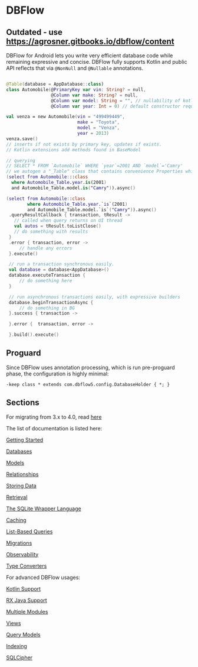 # DBFlow
## Outdated - use https://agrosner.gitbooks.io/dbflow/content

DBFlow for Android lets you write very efficient database code while remaining
expressive and concise.
DBFlow fully supports Kotlin and public API reflects that via `@NonNull` and `@Nullable` annotations.

```kotlin

@Table(database = AppDatabase::class)
class Automobile(@PrimaryKey var vin: String? = null,
                 @Column var make: String? = null,
                 @Column var model: String = "", // nullability of kotlin fields respected
                 @Column var year: Int = 0) // default constructor required

val venza = new Automobile(vin = "499499449",
                           make = "Toyota",
                           model = "Venza",
                           year = 2013)
venza.save()
// inserts if not exists by primary key, updates if exists.
// Kotlin extensions add methods found in BaseModel

// querying
// SELECT * FROM `Automobile` WHERE `year`=2001 AND `model`='Camry'
// we autogen a "_Table" class that contains convenience Properties which provide easy SQL ops.
(select from Automobile:::class
  where Automobile_Table.year.is(2001)
  and Automobile_Table.model.is("Camry")).async()

(select from Automobile::class
        where Automobile_Table.year.`is`(2001)
        and Automobile_Table.model.`is`("Camry")).async()
 .queryResultCallback { transaction, tResult ->
   // called when query returns on UI thread
   val autos = tResult.toListClose()
   // do something with results
 }
 .error { transaction, error ->
     // handle any errors
 }.execute()

 // run a transaction synchronous easily.
 val database = database<AppDatabase>()
 database.executeTransaction {
     // do something here
 }

 // run asynchronous transactions easily, with expressive builders
 database.beginTransactionAsync {
     // do something in BG
 }.success { transaction ->  

 }.error {  transaction, error ->  

 }.build().execute()

```

## Proguard

Since DBFlow uses annotation processing, which is run pre-proguard phase,
the configuration is highly minimal:

```
-keep class * extends com.dbflow5.config.DatabaseHolder { *; }
```

## Sections

For migrating from 3.x to 4.0, read [here](/usage2/Migration4Guide.md)

The list of documentation is listed here:

  [Getting Started](/usage2/GettingStarted.md)

  [Databases](/usage2/Databases.md)

  [Models](/usage2/Models.md)

  [Relationships](/usage2/Relationships.md)

  [Storing Data](/usage2/StoringData.md)

  [Retrieval](/usage2/Retrieval.md)

  [The SQLite Wrapper Language](/usage2/SQLiteWrapperLanguage.md)

  [Caching](/usage2/Caching.md)

  [List-Based Queries](/usage2/ListBasedQueries.md)

  [Migrations](/usage2/Migrations.md)

  [Observability](/usage2/Observability.md)

  [Type Converters](/usage2/TypeConverters.md)

For advanced DBFlow usages:

  [Kotlin Support](/usage2/KotlinSupport.md)

  [RX Java Support](/usage2/RXSupport.md)

  [Multiple Modules](/usage2/MultipleModules.md)

  [Views](/usage2/ModelViews.md)

  [Query Models](/usage2/QueryModels.md)

  [Indexing](/usage2/Indexing.md)

  [SQLCipher](/usage2/SQLCipherSupport.md)

